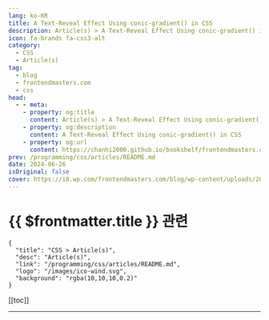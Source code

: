 ```yaml
---
lang: ko-KR
title: A Text-Reveal Effect Using conic-gradient() in CSS
description: Article(s) > A Text-Reveal Effect Using conic-gradient() in CSS
icon: fa-brands fa-css3-alt
category: 
  - CSS
  - Article(s)
tag: 
  - blog
  - frontendmasters.com
  - css
head:
  - - meta:
    - property: og:title
      content: Article(s) > A Text-Reveal Effect Using conic-gradient() in CSS
    - property: og:description
      content: A Text-Reveal Effect Using conic-gradient() in CSS
    - property: og:url
      content: https://chanhi2000.github.io/bookshelf/frontendmasters.com/text-reveal-with-conic-gradient.html
prev: /programming/css/articles/README.md
date: 2024-06-26
isOriginal: false
cover: https://i0.wp.com/frontendmasters.com/blog/wp-content/uploads/2024/06/tegqoID6.png?w=1296&ssl=1
---
```


# {{ $frontmatter.title }} 관련

```component VPCard
{
  "title": "CSS > Article(s)",
  "desc": "Article(s)",
  "link": "/programming/css/articles/README.md",
  "logo": "/images/ico-wind.svg",
  "background": "rgba(10,10,10,0.2)"
}
```

[[toc]]

---

<SiteInfo
  name="A Text-Reveal Effect Using conic-gradient() in CSS"
  desc="This article explores creating a typographic effect that 'reveals' text in an interesting animated way."
  url="https://frontendmasters.com/news/text-reveal-with-conic-gradient/"
  logo="https://frontendmasters.com/favicon.ico"
  preview="https://i0.wp.com/frontendmasters.com/blog/wp-content/uploads/2024/06/tegqoID6.png?w=1296&ssl=1"/>

<!-- TODO: 작성 -->


<meta name="description" content=" ">